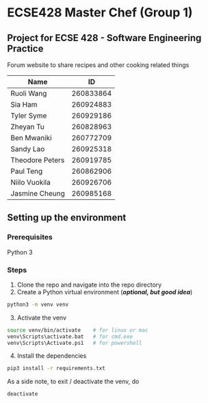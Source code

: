 # ECSE428 Master Chef (Group 1)

## Project for ECSE 428 - Software Engineering Practice

Forum website to share recipes and other cooking related things

| Name | ID |
|---|---|
| Ruoli Wang | 260833864 |
| Sia Ham | 260924883 |
| Tyler Syme | 260929186 |
| Zheyan Tu | 260828963 |
| Ben Mwaniki | 260772709 |
| Sandy Lao | 260925318 |
| Theodore Peters | 260919785 |
| Paul Teng | 260862906 |
| Niilo Vuokila | 260926706 |
| Jasmine Cheung | 260985168 |

## Setting up the environment

### Prerequisites

Python 3

### Steps

1.  Clone the repo and navigate into the repo directory
2.  Create a Python virtual environment (***optional, but good idea***)

```sh
python3 -m venv venv
```

3.  Activate the venv

```sh
source venv/bin/activate    # for linux or mac
venv\Scripts\activate.bat   # for cmd.exe
venv\Scripts\Activate.ps1   # for powershell
```

4.  Install the dependencies

```sh
pip3 install -r requirements.txt
```

As a side note,
to exit / deactivate the venv, do

```sh
deactivate
```